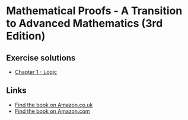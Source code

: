# Mathematical Proofs - A Transition to Advanced Mathematics (3rd Edition)

## Exercise solutions

* [Chapter 1 - Logic](https://github.com/Priebe109/Mathematical-Proofs/blob/master/Mathematical%20Proofs%20-%20Chapter%201.pdf)

## Links

* [Find the book on Amazon.co.uk](https://www.amazon.co.uk/Mathematical-Proofs-Transition-Advanced-Mathematics/dp/1292040645/ref=sr_1_2?ie=UTF8&qid=1469806412&sr=8-2&keywords=mathematical+proofs)
* [Find the book on Amazon.com](https://www.amazon.com/Mathematical-Proofs-Transition-Advanced-Mathematics/dp/0321797094/ref=sr_1_1?ie=UTF8&qid=1469806821&sr=8-1&keywords=mathematical+proofs)
